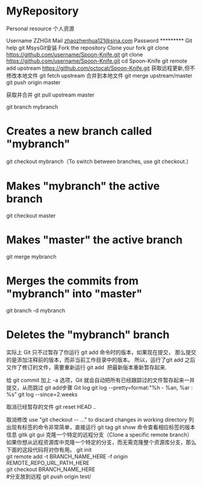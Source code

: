 ﻿MyRepository
============

Personal resource
个人资源


Username ZZHGit
Mail zhaozhenhua121@sina.com
Password *********
Git help git
MsysGit安装
Fork the repository
Clone your fork
git clone https://github.com/username/Spoon-Knife.git
git clone https://github.com/username/Spoon-Knife.git
cd Spoon-Knife
git remote add upstream https://github.com/octocat/Spoon-Knife.git
获取远程更新,但不修改本地文件
git fetch upstream
合并到本地文件
git merge upstream/master
git push origin master

获取并合并
git pull upstream master

git branch mybranch
# Creates a new branch called "mybranch"
git checkout mybranch（To switch between branches, use git checkout.）
# Makes "mybranch" the active branch

git checkout master
# Makes "master" the active branch
git merge mybranch
# Merges the commits from "mybranch" into "master"
git branch -d mybranch
# Deletes the "mybranch" branch

实际上 Git 只不过暂存了你运行 git add 命令时的版本，如果现在提交，
那么提交的是添加注释前的版本，而非当前工作目录中的版本。
所以，运行了git add 之后又作了修订的文件，需要重新运行 git add 
把最新版本重新暂存起来.

给 git commit 加上 -a 选项，Git 就会自动把所有已经跟踪过的文件暂存起来一并提交，从而跳过 git add步骤
Git log
git log --pretty=format:"%h - %an, %ar : %s"
git log --since=2.weeks

取消已经暂存的文件
git reset HEAD <file>..

取消修改
use "git checkout -- <file>..." to discard changes in working directory
列出现有标签的命令非常简单，直接运行 git tag
git show 命令查看相应标签的版本信息
gitk
git gui
克隆一个特定的远程分支（Clone a specific remote branch）
如果你想从远程资源库中克隆一个特定的分支，而无需克隆整个资源库分支，那么下面的这段代码将对你有用。 
git init    
git remote add -t BRANCH_NAME_HERE -f origin REMOTE_REPO_URL_PATH_HERE    
git checkout BRANCH_NAME_HERE    
#分支放到远程
git push origin test/


